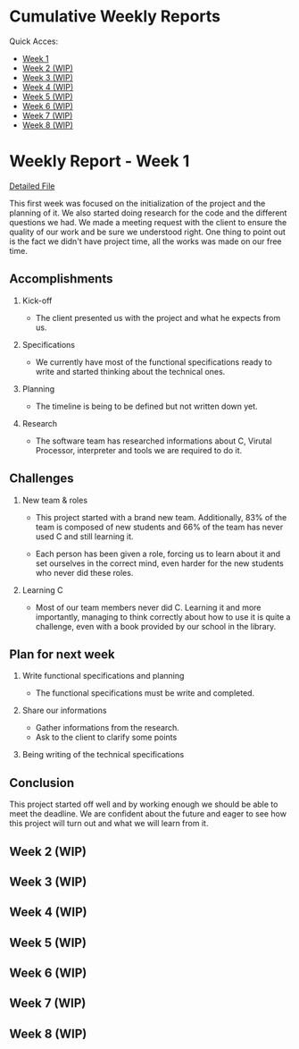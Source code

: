 # Cumulative Weekly Reports

Quick Acces:

- [Week 1](#weekly-report---week-1)
- [Week 2 (WIP)](#week-2)
- [Week 3 (WIP)](#week-3)
- [Week 4 (WIP)](#week-4)
- [Week 5 (WIP)](#week-5)
- [Week 6 (WIP)](#week-6)
- [Week 7 (WIP)](#week-7)
- [Week 8 (WIP)](#week-8)

# Weekly Report - Week 1
[Detailed File](week_1.md)

This first week was focused on the initialization of the project and the planning of it. We also started doing research for the code and the different questions we had. We made a meeting request with the client to ensure the quality of our work and be sure we understood right.
One thing to point out is the fact we didn't have project time, all the works was made on our free time.

## Accomplishments
1. Kick-off
   - The client presented us with the project and what he expects from us.

2.  Specifications
    - We currently have most of the functional specifications ready to write and started thinking about the technical ones.
  
3. Planning
    - The timeline is being to be defined but not written down yet.
  
4. Research
   - The software team has researched informations about C, Virutal Processor, interpreter and tools we are required to do it.
  
## Challenges
1. New team & roles
   - This project started with a brand new team. Additionally, 83% of the team is composed of new students and 66% of the team has never used C and still learning it. 
  
   - Each person has been given a role, forcing us to learn about it and set ourselves in the correct mind, even harder for the new students who never did these roles.
  
2. Learning C
    - Most of our team members never did C. Learning it and more importantly, managing to think correctly about how to use it is quite a challenge, even with a book provided by our school in the library.
  
## Plan for next week

1. Write functional specifications and planning
   - The functional specifications must be write and completed.
  
2. Share our informations
   - Gather informations from the research.
   - Ask to the client to clarify some points
  
3. Being writing of the technical specifications
  
## Conclusion
This project started off well and by working enough we should be able to meet the deadline.
We are confident about the future and eager to see how this project will turn out and what we will learn from it.

## Week 2 (WIP)

## Week 3  (WIP)

## Week 4 (WIP)

## Week 5 (WIP)

## Week 6 (WIP)

## Week 7 (WIP)

## Week 8 (WIP)